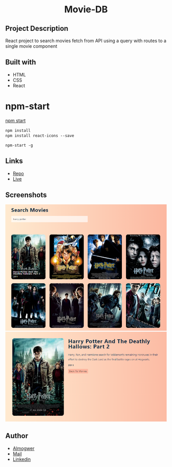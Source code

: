 <h1 align="center">Movie-DB</h1>

## Project Description

React project to search movies fetch from API using a query with routes to a single movie component

## Built with

- HTML
- CSS
- React

# npm-start

[npm start](https://docs.npmjs.com/cli/v7/commands/npm-start)

```
npm install
npm install react-icons --save
```

```
npm-start -g

```

## Links

- [Repo](https://github.com/AlmogWer/movie-db "Movie-DB Repo")
- [Live](https://almogwer-moviedb.netlify.app/ "Live View")

## Screenshots

![](img/Capture.PNG "Home Page")
![](img/Capture2.PNG "Single movie")

## Author

- [Almogwer](https://github.com/almogwer)
- [Mail](mailto:Almogish@gmail.com?Subject=Hi% "Hi!")
- [Linkedin](https://www.linkedin.com/in/almogwertzberger/)
